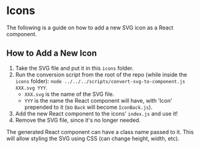 # Icons

The following is a guide on how to add a new SVG icon as a React component.

## How to Add a New Icon

1. Take the SVG file and put it in this `icons` folder.
2. Run the conversion script from the root of the repo (while inside the `icons` folder): `node ../../../scripts/convert-svg-to-component.js XXX.svg YYY`.
    - `XXX.svg` is the name of the SVG file.
    - `YYY` is the name the React component will have, with 'Icon' prepended to it (so `Back` will become `IconBack.js`).
3. Add the new React component to the icons' `index.js` and use it!
4. Remove the SVG file, since it's no longer needed.

The generated React component can have a class name passed to it. This will allow styling the SVG using CSS (can change height, width, etc).
